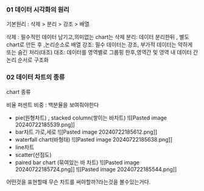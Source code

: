 
### 01 데이터 시각화의 원리

기본원리 : 삭제 > 분리 > 강조 > 배열


삭제 : 필수적인 데이터 남기고,의미없는 chart는 삭제
분리: 데이터 분리한뒤 , 별도 chart로 만든 후 ,논리순소로 배열
강조: 필수 데이터는 강조, 부가적 데이터는 약하게 또는 숨긴 처리(대조)
대조: 데이터를 영역별로 그룹핑 한후,영역간 및 영역 내 데이터 간 논리 순서로 구조화

### 02 데이터 차트의 종류

chart 종류


비율 퍼센트 비중 : 백분율을 보여줘야한다
- pie(원형차트) , stacked column(쌓이는 바차트)
![[Pasted image 20240722185539.png]]
- bar차트 가로,세로
![[Pasted image 20240722185612.png]]
- waterfall chart(바형태)
 ![[Pasted image 20240722185638.png]]
- line차트 
- scatter(선점도)
- paired bar chart (묶여있는 바 차트)
![[Pasted image 20240722185724.png]]
![[Pasted image 20240722185544.png]]

어떤것을 표현할때 무슨 차트를 써야할까?라는것을 볼수있는거다.

